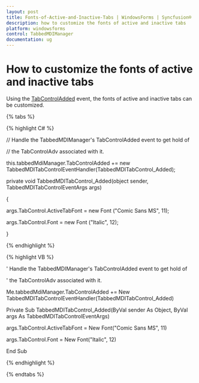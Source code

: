 ```yaml
---
layout: post
title: Fonts-of-Active-and-Inactive-Tabs | WindowsForms | Syncfusion®
description: how to customize the fonts of active and inactive tabs
platform: windowsforms
control: TabbedMDIManager
documentation: ug
---
```


# How to customize the fonts of active and inactive tabs

Using the [TabControlAdded](https://help.syncfusion.com/cr/windowsforms/Syncfusion.Windows.Forms.Tools.TabbedMDIManager.html) event, the fonts of active and inactive tabs can be customized.

{% tabs %}

{% highlight C# %}



// Handle the TabbedMDIManager's TabControlAdded event to get hold of 

// the TabControlAdv associated with it.

this.tabbedMdiManager.TabControlAdded += new TabbedMDITabControlEventHandler(TabbedMDITabControl_Added);

private void TabbedMDITabControl_Added(object sender, TabbedMDITabControlEventArgs args)

{

args.TabControl.ActiveTabFont = new Font ("Comic Sans MS", 11);

args.TabControl.Font = new Font ("Italic", 12);

}

{% endhighlight %}

{% highlight VB %}



' Handle the TabbedMDIManager's TabControlAdded event to get hold of 

' the TabControlAdv associated with it.

Me.tabbedMdiManager.TabControlAdded += New TabbedMDITabControlEventHandler(TabbedMDITabControl_Added)

Private Sub TabbedMDITabControl_Added(ByVal sender As Object, ByVal args As TabbedMDITabControlEventArgs)

args.TabControl.ActiveTabFont = New Font("Comic Sans MS", 11)

args.TabControl.Font = New Font("Italic", 12)

End Sub

{% endhighlight %}

{% endtabs %}
